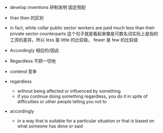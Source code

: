 + develop inventions 研制发明 固定搭配

+ than then 的区别

+ in fact, white collar public sector workers are paid much less than their private sector counterparts 这个句子就是看起来像是可数名词实际上是指的工资的差异。所以 less 是 little 的比较级， fewer 是 few 的比较级

+ Accordingly 相应的/因此

+ Regardless 不顾一切地

+ contend 竞争

+ regardless
    + without being affected or influenced by something
    + if you continue doing something regardless, you do it in spite of difficulties or other people telling you not to

+ accordingly
    + in a way that is suitable for a particular situation or that is based on what someone has done or said


